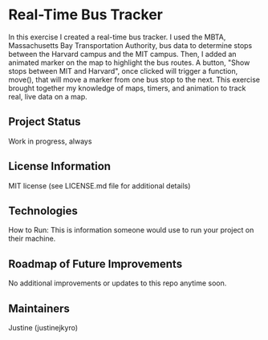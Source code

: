 # Real-Time Bus Tracker

In this exercise I created a real-time bus tracker. I used the MBTA, Massachusetts Bay Transportation Authority, bus data to determine stops between the Harvard campus and the MIT campus. Then, I added an animated marker on the map to highlight the bus routes. A button, "Show stops between MIT and Harvard", once clicked will trigger a function, move(), that will move a marker from one bus stop to the next. This exercise brought together my knowledge of maps, timers, and animation to track real, live data on a map.

## Project Status
Work in progress, always

## License Information
MIT license (see LICENSE.md file for additional details)

## Technologies 
How to Run: This is information someone would use to run your project on their machine.

## Roadmap of Future Improvements
No additional improvements or updates to this repo anytime soon.

## Maintainers
Justine (justinejkyro)
